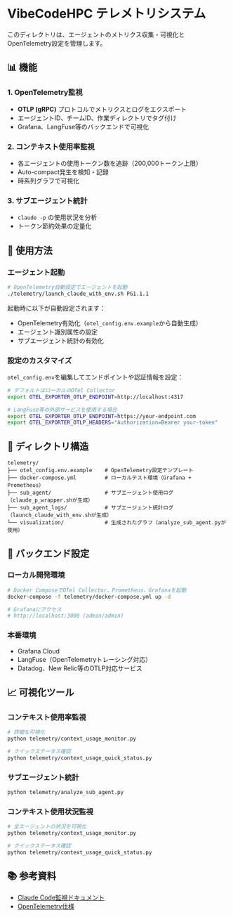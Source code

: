 # VibeCodeHPC テレメトリシステム

このディレクトリは、エージェントのメトリクス収集・可視化とOpenTelemetry設定を管理します。

## 📊 機能

### 1. OpenTelemetry監視
- **OTLP (gRPC)** プロトコルでメトリクスとログをエクスポート
- エージェントID、チームID、作業ディレクトリでタグ付け
- Grafana、LangFuse等のバックエンドで可視化

### 2. コンテキスト使用率監視  
- 各エージェントの使用トークン数を追跡（200,000トークン上限）
- Auto-compact発生を検知・記録
- 時系列グラフで可視化

### 3. サブエージェント統計
- `claude -p` の使用状況を分析
- トークン節約効果の定量化

## 🚀 使用方法

### エージェント起動
```bash
# OpenTelemetry自動設定でエージェントを起動
./telemetry/launch_claude_with_env.sh PG1.1.1
```

起動時に以下が自動設定されます：
- OpenTelemetry有効化（`otel_config.env.example`から自動生成）
- エージェント識別属性の設定
- サブエージェント統計の有効化

### 設定のカスタマイズ

`otel_config.env`を編集してエンドポイントや認証情報を設定：
```bash
# デフォルトはローカルのOTel Collector
export OTEL_EXPORTER_OTLP_ENDPOINT=http://localhost:4317

# LangFuse等の外部サービスを使用する場合
export OTEL_EXPORTER_OTLP_ENDPOINT=https://your-endpoint.com
export OTEL_EXPORTER_OTLP_HEADERS="Authorization=Bearer your-token"
```

## 📁 ディレクトリ構造

```
telemetry/
├── otel_config.env.example    # OpenTelemetry設定テンプレート  
├── docker-compose.yml         # ローカルテスト環境（Grafana + Prometheus）
├── sub_agent/                 # サブエージェント使用ログ（claude_p_wrapper.shが生成）
├── sub_agent_logs/            # サブエージェント統計ログ（launch_claude_with_env.shが生成）
└── visualization/             # 生成されたグラフ（analyze_sub_agent.pyが使用）
```

## 🔧 バックエンド設定

### ローカル開発環境
```bash
# Docker ComposeでOTel Collector、Prometheus、Grafanaを起動
docker-compose -f telemetry/docker-compose.yml up -d

# Grafanaにアクセス
# http://localhost:3000 (admin/admin)
```

### 本番環境
- Grafana Cloud
- LangFuse（OpenTelemetryトレーシング対応）
- Datadog、New Relic等のOTLP対応サービス

## 📈 可視化ツール

### コンテキスト使用率監視
```bash
# 詳細な可視化
python telemetry/context_usage_monitor.py

# クイックステータス確認
python telemetry/context_usage_quick_status.py
```

### サブエージェント統計
```bash
python telemetry/analyze_sub_agent.py
```

### コンテキスト使用状況監視
```bash
# 全エージェントの状況を可視化
python telemetry/context_usage_monitor.py

# クイックステータス確認
python telemetry/context_usage_quick_status.py
```

## 📚 参考資料

- [Claude Code監視ドキュメント](https://docs.anthropic.com/ja/docs/claude-code/monitoring-usage)
- [OpenTelemetry仕様](https://opentelemetry.io/docs/)